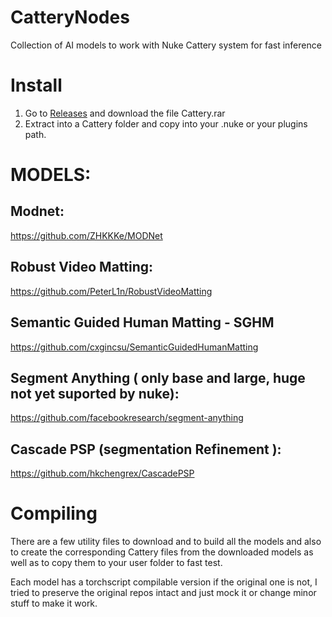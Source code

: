 # CatteryNodes
Collection of AI models to work with Nuke Cattery system for fast inference

# Install
1. Go to [Releases](https://github.com/pedroCabrera/CatteryNodes/releases) and download the file Cattery.rar
2. Extract into a Cattery folder and copy into your .nuke or your plugins path.

# MODELS:
## Modnet:
https://github.com/ZHKKKe/MODNet
## Robust Video Matting:
https://github.com/PeterL1n/RobustVideoMatting
## Semantic Guided Human Matting - SGHM
https://github.com/cxgincsu/SemanticGuidedHumanMatting
## Segment Anything ( only base and large, huge not yet suported by nuke):
https://github.com/facebookresearch/segment-anything
## Cascade PSP (segmentation Refinement ):
https://github.com/hkchengrex/CascadePSP

# Compiling
There are a few utility files to download and to build all the models and also to create the corresponding Cattery files from the downloaded models as well as to copy them to your user folder to fast test.

Each model has a torchscript compilable version if the original one is not, I tried to preserve the original repos intact and just mock it or change minor stuff to make it work.
